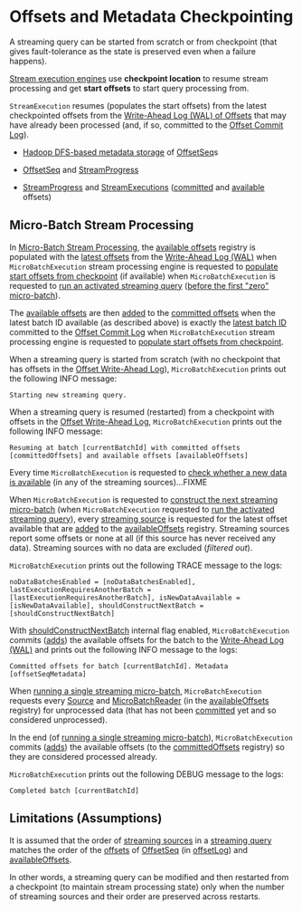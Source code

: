 # Offsets and Metadata Checkpointing

A streaming query can be started from scratch or from checkpoint (that gives fault-tolerance as the state is preserved even when a failure happens).

[Stream execution engines](StreamExecution.md) use **checkpoint location** to resume stream processing and get **start offsets** to start query processing from.

`StreamExecution` resumes (populates the start offsets) from the latest checkpointed offsets from the [Write-Ahead Log (WAL) of Offsets](StreamExecution.md#offsetLog) that may have already been processed (and, if so, committed to the [Offset Commit Log](StreamExecution.md#commitLog)).

* [Hadoop DFS-based metadata storage](OffsetSeqLog.md) of [OffsetSeq](OffsetSeq.md)s

* [OffsetSeq](OffsetSeq.md) and [StreamProgress](StreamProgress.md)

* [StreamProgress](StreamProgress.md) and [StreamExecutions](StreamExecution.md) ([committed](StreamExecution.md#committedOffsets) and [available](StreamExecution.md#availableOffsets) offsets)

## Micro-Batch Stream Processing

In [Micro-Batch Stream Processing](micro-batch-execution/index.md), the [available offsets](StreamExecution.md#availableOffsets) registry is populated with the [latest offsets](HDFSMetadataLog.md#getLatest) from the [Write-Ahead Log (WAL)](StreamExecution.md#offsetLog) when `MicroBatchExecution` stream processing engine is requested to [populate start offsets from checkpoint](micro-batch-execution/MicroBatchExecution.md#populateStartOffsets) (if available) when `MicroBatchExecution` is requested to [run an activated streaming query](micro-batch-execution/MicroBatchExecution.md#runActivatedStream) ([before the first "zero" micro-batch](micro-batch-execution/MicroBatchExecution.md#runActivatedStream-triggerExecution-populateStartOffsets)).

The [available offsets](StreamExecution.md#availableOffsets) are then [added](StreamProgress.md#plusplus) to the [committed offsets](StreamExecution.md#committedOffsets) when the latest batch ID available (as described above) is exactly the [latest batch ID](HDFSMetadataLog.md#getLatest) committed to the [Offset Commit Log](StreamExecution.md#commitLog) when `MicroBatchExecution` stream processing engine is requested to [populate start offsets from checkpoint](micro-batch-execution/MicroBatchExecution.md#populateStartOffsets).

When a streaming query is started from scratch (with no checkpoint that has offsets in the [Offset Write-Ahead Log](StreamExecution.md#offsetLog)), `MicroBatchExecution` prints out the following INFO message:

```text
Starting new streaming query.
```

When a streaming query is resumed (restarted) from a checkpoint with offsets in the [Offset Write-Ahead Log](StreamExecution.md#offsetLog), `MicroBatchExecution` prints out the following INFO message:

```text
Resuming at batch [currentBatchId] with committed offsets [committedOffsets] and available offsets [availableOffsets]
```

Every time `MicroBatchExecution` is requested to [check whether a new data is available](micro-batch-execution/MicroBatchExecution.md#isNewDataAvailable) (in any of the streaming sources)...FIXME

When `MicroBatchExecution` is requested to [construct the next streaming micro-batch](micro-batch-execution/MicroBatchExecution.md#constructNextBatch) (when `MicroBatchExecution` requested to [run the activated streaming query](micro-batch-execution/MicroBatchExecution.md#runActivatedStream)), every [streaming source](StreamExecution.md#uniqueSources) is requested for the latest offset available that are [added](StreamProgress.md#plusplus) to the [availableOffsets](StreamExecution.md#availableOffsets) registry. Streaming sources report some offsets or none at all (if this source has never received any data). Streaming sources with no data are excluded (_filtered out_).

`MicroBatchExecution` prints out the following TRACE message to the logs:

```text
noDataBatchesEnabled = [noDataBatchesEnabled], lastExecutionRequiresAnotherBatch = [lastExecutionRequiresAnotherBatch], isNewDataAvailable = [isNewDataAvailable], shouldConstructNextBatch = [shouldConstructNextBatch]
```

With [shouldConstructNextBatch](micro-batch-execution/MicroBatchExecution.md#constructNextBatch-shouldConstructNextBatch) internal flag enabled, `MicroBatchExecution` commits ([adds](HDFSMetadataLog.md#add)) the available offsets for the batch to the [Write-Ahead Log (WAL)](StreamExecution.md#offsetLog) and prints out the following INFO message to the logs:

```text
Committed offsets for batch [currentBatchId]. Metadata [offsetSeqMetadata]
```

When [running a single streaming micro-batch](micro-batch-execution/MicroBatchExecution.md#runBatch), `MicroBatchExecution` requests every [Source](Source.md) and [MicroBatchReader](micro-batch-execution/MicroBatchReader.md) (in the [availableOffsets](StreamExecution.md#availableOffsets) registry) for unprocessed data (that has not been [committed](StreamExecution.md#committedOffsets) yet and so considered unprocessed).

In the end (of [running a single streaming micro-batch](micro-batch-execution/MicroBatchExecution.md#runBatch)), `MicroBatchExecution` commits ([adds](HDFSMetadataLog.md#add)) the available offsets (to the [committedOffsets](#committedOffsets) registry) so they are considered processed already.

`MicroBatchExecution` prints out the following DEBUG message to the logs:

```text
Completed batch [currentBatchId]
```

## Limitations (Assumptions)

It is assumed that the order of [streaming sources](monitoring/ProgressReporter.md#sources) in a [streaming query](StreamExecution.md#analyzedPlan) matches the order of the [offsets](OffsetSeq.md#offsets) of [OffsetSeq](OffsetSeq.md) (in [offsetLog](StreamExecution.md#offsetLog)) and [availableOffsets](StreamExecution.md#availableOffsets).

In other words, a streaming query can be modified and then restarted from a checkpoint (to maintain stream processing state) only when the number of streaming sources and their order are preserved across restarts.
